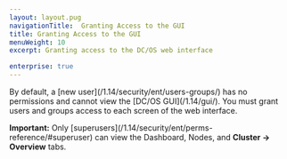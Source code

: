 ```yaml
---
layout: layout.pug
navigationTitle:  Granting Access to the GUI
title: Granting Access to the GUI
menuWeight: 10
excerpt: Granting access to the DC/OS web interface 

enterprise: true
---
```

<!-- The source repository for this topic is https://github.com/dcos/dcos-docs-site -->


By default, a [new user]\(/1.14/security/ent/users-groups/) has no permissions and cannot view the [DC/OS GUI]\(/1.14/gui/). You must grant users and groups access to each screen of the web interface.

**Important:** Only [superusers]\(/1.14/security/ent/perms-reference/#superuser) can view the Dashboard, Nodes, and **Cluster -> Overview** tabs.
